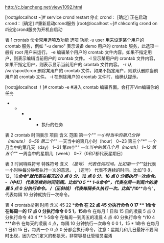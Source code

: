http://c.biancheng.net/view/1092.html

[root@localhost ~]# service crond restart
停止 crond： [确定]
正在启动 crond： [确定]
#重新启动crond服务
[root@localhost ~]# chkconfig crond on
#设定crond服务为开机自启动


表 1 crontab 命令常用选项及功能
选项	功能
-u user	用来设定某个用户的 crontab 服务，例如 "-u demo" 表示设备 demo
用户的 crontab 服务，此选项一般有 root 用户来运行。
-e	编辑某个用户的 crontab 文件内容。如果不指定用户，则表示编辑当前用户的 crontab 文件。
-l	显示某用户的 crontab 文件内容，如果不指定用户，则表示显示当前用户的 crontab 文件内容。
-r 	从 /var/spool/cron 删除某用户的 crontab 文件，如果不指定用户，则默认删除当前用户的 crontab 文件。 
-i	在删除用户的 crontab 文件时，给确认提示。


[root@localhost ！]# crontab -e
#进入 crontab 编辑界面。会打开Vim编辑你的任务
* * * * * 执行的任务

表 2 crontab 时间表示
项目	含义	范围
第一个"*"	一小时当中的第几分钟（minute）	0~59
第二个"*"	一天当中的第几小时（hour）	0~23
第三个"*"	一个月当中的第几天（day）	1~31
第四个"*"	一年当中的第几个月（month）	1~12
第五个"*"	一周当中的星期几（week）	0~7（0和7都代表星期日）


表 3 时间特殊符号
特殊符号	含义
*（星号）	代表任何时间。比如第一个"*"就代表一小时种每分钟都执行一次的意思。
,（逗号）	代表不连续的时间。比如"0 8，12，16***命令"就代表在每天的 8 点 0 分、12 点 0 分、16 点 0 分都执行一次命令。
-（中杠）	代表连续的时间范围。比如"0 5 ** 1-6命令"，代表在周一到周六的凌晨 5 点 0 分执行命令。
/（正斜线）	代表每隔多久执行一次。比如"*/10****命令"，代表每隔 10 分钟就执行一次命令。

表 4 crontab举例
时间	含义
45 22 ***命令	在 22 点 45 分执行命令
0 17 ** 1命令	在每周一的 17 点 0 分执行命令
0 5 1，15**命令	在每月 1 日和 15 日的凌晨 5 点 0 分执行命令
40 4 ** 1-5命令	在每周一到周五的凌晨 4 点 40 分执行命令
*/10 4 ***命令	在每天的凌晨 4 点，每隔 10 分钟执行一次命令
0 0 1，15 * 1命令	在每月 1 日和 15 日，每周一个 0 点 0 分都会执行命令，注意：星期几和几日最好不要同时出现，因为它们定义的都是天，非常容易让管理员混淆


